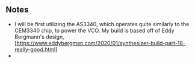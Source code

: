 ## Notes

- I will be first utilizing the AS3340, which operates quite similarly to the CEM3340 chip, to power the VCO. My build is based off of Eddy Bergmann's design, [https://www.eddybergman.com/2020/01/synthesizer-build-part-18-really-good.html]
- 
